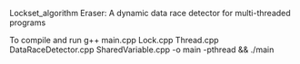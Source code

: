 
Lockset_algorithm
Eraser: A dynamic data race detector for multi-threaded programs

To compile and run
g++ main.cpp Lock.cpp Thread.cpp DataRaceDetector.cpp SharedVariable.cpp -o main -pthread && ./main
